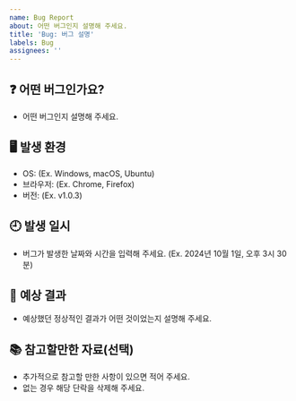 ```yaml
---
name: Bug Report
about: 어떤 버그인지 설명해 주세요.
title: 'Bug: 버그 설명'
labels: Bug
assignees: ''
---
```


## ❓ 어떤 버그인가요?

- 어떤 버그인지 설명해 주세요.

## 🖥️ 발생 환경

- OS: (Ex. Windows, macOS, Ubuntu)
- 브라우저: (Ex. Chrome, Firefox)
- 버전: (Ex. v1.0.3)

## 🕘 발생 일시

- 버그가 발생한 날짜와 시간을 입력해 주세요. (Ex. 2024년 10월 1일, 오후 3시 30분)

## 📝 예상 결과

- 예상했던 정상적인 결과가 어떤 것이었는지 설명해 주세요.

## 📚 참고할만한 자료(선택)

- 추가적으로 참고할 만한 사항이 있으면 적어 주세요.
- 없는 경우 해당 단락을 삭제해 주세요.
